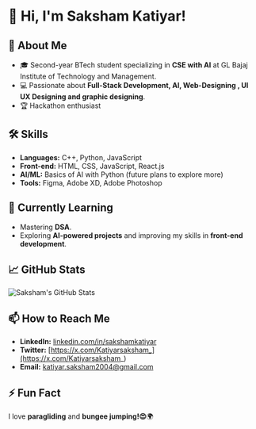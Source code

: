 # 👋 Hi, I'm Saksham Katiyar!

## 🚀 About Me
- 🎓 Second-year BTech student specializing in **CSE with AI** at GL Bajaj Institute of Technology and Management.
- 💻 Passionate about **Full-Stack Development, AI, Web-Designing , UI UX Designing and graphic designing**.
- 🏆 Hackathon enthusiast

## 🛠️ Skills
- **Languages:** C++, Python, JavaScript
- **Front-end:** HTML, CSS, JavaScript, React.js
- **AI/ML:** Basics of AI with Python (future plans to explore more)
- **Tools:** Figma, Adobe XD, Adobe Photoshop

## 🌱 Currently Learning
- Mastering **DSA**.
- Exploring **AI-powered projects** and improving my skills in **front-end development**.

## 📈 GitHub Stats

![Saksham's GitHub Stats](https://github-readme-stats.vercel.app/api?username=katiyar-saksham&show_icons=true&hide_title=true&count_private=true&hide=prs&theme=radical)

## 📫 How to Reach Me
- **LinkedIn:** [linkedin.com/in/sakshamkatiyar](https://www.linkedin.com/in/saksham-katiyar-5b8b432a4/)
- **Twitter:** [https://x.com/Katiyarsaksham_](https://x.com/Katiyarsaksham_)
- **Email:** [katiyar.saksham2004@gmail.com](mailto:katiyar.saksham2004@gmail.com)

## ⚡ Fun Fact
I love **paragliding** and **bungee jumping!😍**🌍
